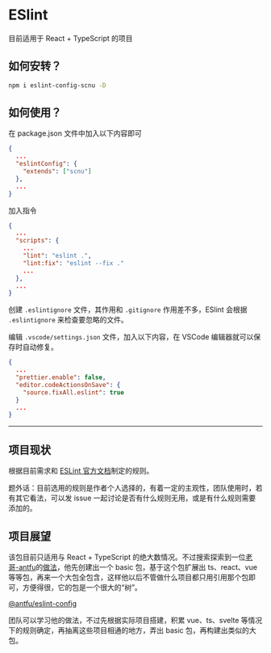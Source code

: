# ESlint

目前适用于 React + TypeScript 的项目

## 如何安转？

```bash
npm i eslint-config-scnu -D
```

## 如何使用？

在 package.json 文件中加入以下内容即可

```json
{
  ...
  "eslintConfig": {
    "extends": ["scnu"]
  },
  ...
}
```

加入指令

```json
{
  ...
  "scripts": {
    ...
    "lint": "eslint .",
    "lint:fix": "eslint --fix ."
    ...
  },
  ...
}
```

创建 `.eslintignore` 文件，其作用和 `.gitignore` 作用差不多，ESlint 会根据 `.eslintignore` 来检查要忽略的文件。

编辑 `.vscode/settings.json` 文件，加入以下内容，在 VSCode 编辑器就可以保存时自动修复。

```json
{
  ...
  "prettier.enable": false,
  "editor.codeActionsOnSave": {
    "source.fixAll.eslint": true
  }
  ...
}
```

---

## 项目现状

根据目前需求和 [ESLint 官方文档](https://eslint.bootcss.com/docs/rules/)制定的规则。

题外话：目前选用的规则是作者个人选择的，有着一定的主观性，团队使用时，若有其它看法，可以发 issue 一起讨论是否有什么规则无用，或是有什么规则需要添加的。

## 项目展望

该包目前只适用与 React + TypeScript 的绝大数情况。不过搜索探索到一位[老哥-antfu](https://github.com/antfu)的[做法](https://github.com/antfu/eslint-config)，他先创建出一个 basic 包，基于这个包扩展出 ts、react、vue 等等包，再来一个大包全包含，这样他以后不管做什么项目都只用引用那个包即可，方便得很，它的包是一个很大的“树”。

[@antfu/eslint-config](https://www.npmjs.com/package/@antfu/eslint-config)

团队可以学习他的做法，不过先根据实际项目搭建，积累 vue、ts、svelte 等情况下的规则确定，再抽离这些项目相通的地方，弄出 basic 包，再构建出类似的大包。
